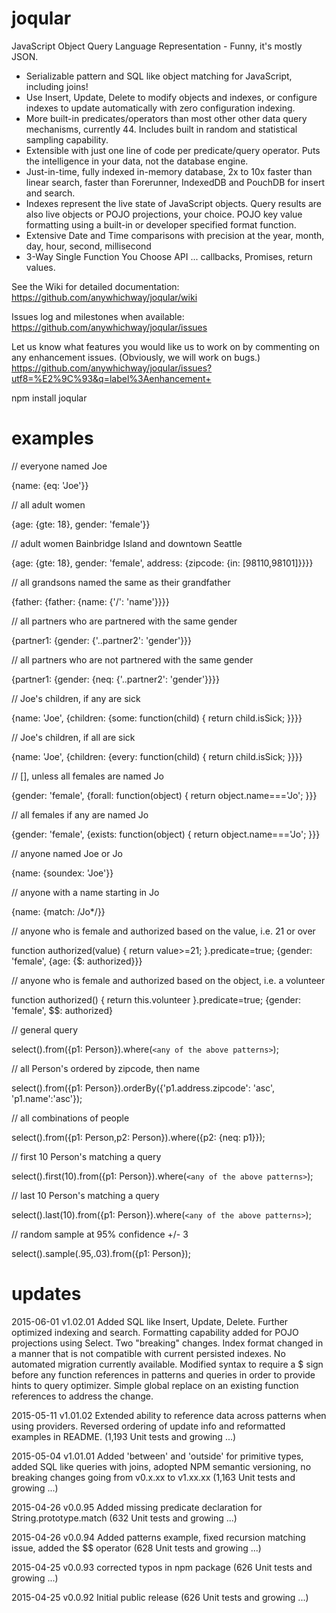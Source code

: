# joqular
JavaScript Object Query Language Representation - Funny, it's mostly JSON.

- Serializable pattern and SQL like object matching for JavaScript, including joins!
- Use Insert, Update, Delete to modify objects and indexes, or configure indexes to update automatically with zero configuration indexing.
- More built-in predicates/operators than most other other data query mechanisms, currently 44. Includes built in random and statistical sampling capability.
- Extensible with just one line of code per predicate/query operator. Puts the intelligence in your data, not the database engine.
- Just-in-time, fully indexed in-memory database, 2x to 10x faster than linear search, faster than Forerunner, IndexedDB and PouchDB for insert and search.
- Indexes represent the live state of JavaScript objects. Query results are also live objects or POJO projections, your choice. POJO key value formatting using a built-in or developer specified format function.
- Extensive Date and Time comparisons with precision at the year, month, day, hour, second, millisecond
- 3-Way Single Function You Choose API ... callbacks, Promises, return values.

See the Wiki for detailed documentation: https://github.com/anywhichway/joqular/wiki

Issues log and milestones when available: https://github.com/anywhichway/joqular/issues

Let us know what features you would like us to work on by commenting on any enhancement issues. (Obviously, we will work on bugs.) https://github.com/anywhichway/joqular/issues?utf8=%E2%9C%93&q=label%3Aenhancement+

npm install joqular

# examples

// everyone named Joe

{name: {eq: 'Joe'}} 

// all adult women

{age: {gte: 18}, gender: 'female'}} 

// adult women Bainbridge Island and downtown Seattle

{age: {gte: 18}, gender: 'female', address: {zipcode: {in: [98110,98101]}}}} 

// all grandsons named the same as their grandfather

{father: {father: {name: {'/': 'name'}}}} 

// all partners who are partnered with the same gender

{partner1: {gender: {'..partner2': 'gender'}}}

// all partners who are not partnered with the same gender

{partner1: {gender: {neq: {'..partner2': 'gender'}}}} 

// Joe's children, if any are sick

{name: 'Joe', {children: {some: function(child) { return child.isSick; }}}} 

// Joe's children, if all are sick

{name: 'Joe', {children: {every: function(child) { return child.isSick; }}}} 

// [], unless all females are named Jo

{gender: 'female', {forall: function(object) { return object.name==='Jo'; }}} 

// all females if any are named Jo

{gender: 'female', {exists: function(object) { return object.name==='Jo'; }}} 

// anyone named Joe or Jo

{name: {soundex: 'Joe'}} 

// anyone with a name starting in Jo

{name: {match: /Jo*/}}

// anyone who is female and authorized based on the value, i.e. 21 or over 

function authorized(value) { return value>=21; }.predicate=true;
{gender: 'female', {age: {$: authorized}}} 

// anyone who is female and authorized based on the object, i.e. a volunteer 

function authorized() { return this.volunteer }.predicate=true;
{gender: 'female', $$: authorized}

// general query

select().from({p1: Person}).where(`<any of the above patterns>`);

// all Person's ordered by zipcode, then name

select().from({p1: Person}).orderBy({'p1.address.zipcode': 'asc', 'p1.name':'asc'});

 // all combinations of people
 
select().from({p1: Person,p2: Person}).where({p2: {neq: p1}});

// first 10 Person's matching a query

select().first(10).from({p1: Person}).where(`<any of the above patterns>`);

// last 10 Person's matching a query

select().last(10).from({p1: Person}).where(`<any of the above patterns>`);

// random sample at 95% confidence +/- 3

select().sample(.95,.03).from({p1: Person});

# updates

2015-06-01 v1.02.01 Added SQL like Insert, Update, Delete. Further optimized indexing and search. Formatting capability added for POJO projections using Select. Two "breaking" changes. Index format changed in a manner that is not compatible with current persisted indexes. No automated migration currently available. Modified syntax to require a $ sign before any function references in patterns and queries in order to provide hints to query optimizer. Simple global replace on an existing function references to address the change.

2015-05-11 v1.01.02 Extended ability to reference data across patterns when using providers. Reversed ordering of update info and reformatted examples in README. (1,193 Unit tests and growing ...)

2015-05-04 v1.01.01 Added 'between' and 'outside' for primitive types, added SQL like queries with joins, adopted NPM semantic versioning, no breaking changes going from v0.x.xx to v1.xx.xx (1,163 Unit tests and growing ...)

2015-04-26 v0.0.95 Added missing predicate declaration for String.prototype.match (632 Unit tests and growing ...)

2015-04-26 v0.0.94 Added patterns example, fixed recursion matching issue, added the $$ operator (628 Unit tests and growing ...)

2015-04-25 v0.0.93 corrected typos in npm package  (626 Unit tests and growing ...)

2015-04-25 v0.0.92 Initial public release (626 Unit tests and growing ...)








